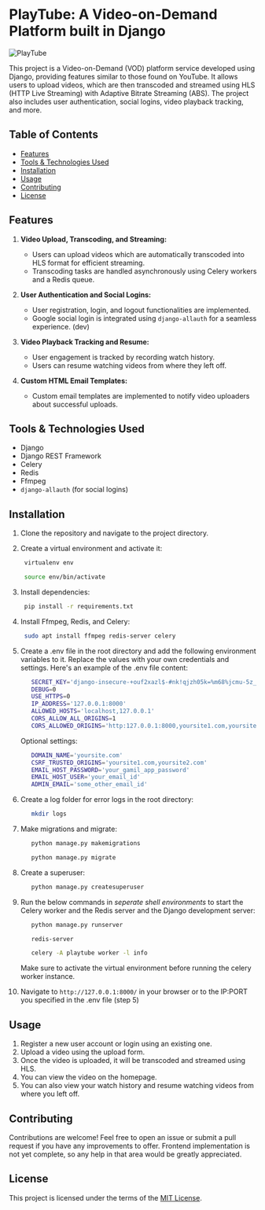 # PlayTube: A Video-on-Demand Platform built in Django

![PlayTube](/static/play/images/v2/PlayTube-icon-full.png)

This project is a Video-on-Demand (VOD) platform service developed using Django, providing features similar to those found on YouTube. It allows users to upload videos, which are then transcoded and streamed using HLS (HTTP Live Streaming) with Adaptive Bitrate Streaming (ABS). The project also includes user authentication, social logins, video playback tracking, and more.

## Table of Contents

- [Features](#features)
- [Tools & Technologies Used](#tools--technologies-used)
- [Installation](#installation)
- [Usage](#usage)
- [Contributing](#contributing)
- [License](#license)

## Features

1. **Video Upload, Transcoding, and Streaming:**
   - Users can upload videos which are automatically transcoded into HLS format for efficient streaming.
   - Transcoding tasks are handled asynchronously using Celery workers and a Redis queue.

2. **User Authentication and Social Logins:**
   - User registration, login, and logout functionalities are implemented.
   - Google social login is integrated using `django-allauth` for a seamless experience. (dev)

3. **Video Playback Tracking and Resume:**
   - User engagement is tracked by recording watch history.
   - Users can resume watching videos from where they left off.

4. **Custom HTML Email Templates:**
   - Custom email templates are implemented to notify video uploaders about successful uploads.

## Tools & Technologies Used

- Django
- Django REST Framework
- Celery
- Redis
- Ffmpeg
- `django-allauth` (for social logins)

## Installation

1. Clone the repository and navigate to the project directory.

2. Create a virtual environment and activate it:

   ```bash
    virtualenv env

    source env/bin/activate
    ```

3. Install dependencies:

   ```bash
    pip install -r requirements.txt
    ```

4. Install Ffmpeg, Redis, and Celery:

   ```bash
    sudo apt install ffmpeg redis-server celery
    ```

5. Create a .env file in the root directory and add the following environment variables to it. Replace the values with your own credentials and settings. Here's an example of the .env file content:

   ```bash
      SECRET_KEY='django-insecure-+ouf2xazl$-#nk!qjzh05k=%m68%jcmu-5z_+7m5^u70@+)v9@'
      DEBUG=0
      USE_HTTPS=0
      IP_ADDRESS='127.0.0.1:8000'
      ALLOWED_HOSTS='localhost,127.0.0.1'
      CORS_ALLOW_ALL_ORIGINS=1
      CORS_ALLOWED_ORIGINS='http:127.0.0.1:8000,yoursite1.com,yoursite2.com'
    ```

   Optional settings:

   ```bash
      DOMAIN_NAME='yoursite.com'
      CSRF_TRUSTED_ORIGINS='yoursite1.com,yoursite2.com'
      EMAIL_HOST_PASSWORD='your_gamil_app_password'
      EMAIL_HOST_USER='your_email_id'
      ADMIN_EMAIL='some_other_email_id'
   ```

6. Create a log folder for error logs in the root directory:

   ```bash
      mkdir logs
   ```

7. Make migrations and migrate:

   ```bash
      python manage.py makemigrations

      python manage.py migrate
    ```

8. Create a superuser:

   ```bash
      python manage.py createsuperuser
   ```

9. Run the below commands in *seperate shell environments* to start the Celery worker and the Redis server and the Django development server:

   ```bash
      python manage.py runserver
   
      redis-server
   
      celery -A playtube worker -l info
   ```

   Make sure to activate the virtual environment before running the celery worker instance.

10. Navigate to `http://127.0.0.1:8000/` in your browser or to the IP:PORT you specified in the .env file (step 5)

## Usage

1. Register a new user account or login using an existing one.
2. Upload a video using the upload form.
3. Once the video is uploaded, it will be transcoded and streamed using HLS.
4. You can view the video on the homepage.
5. You can also view your watch history and resume watching videos from where you left off.

## Contributing

Contributions are welcome! Feel free to open an issue or submit a pull request if you have any improvements to offer. Frontend implementation is not yet complete, so any help in that area would be greatly appreciated.

## License

This project is licensed under the terms of the [MIT License](https://opensource.org/licenses/MIT).
